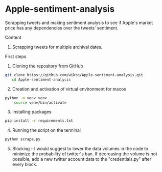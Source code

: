 # Apple-sentiment-analysis
Scrapping tweets and making sentiment analysis to see if Apple's market price has any dependencies over the tweets' sentiment.

Content
1) Scrapping tweets for multiple archival dates.


First steps
1. Cloning the repository from GitHub
```bash
git clone https://github.com/wiktq/Apple-sentiment-analysis.git
   cd Apple-sentiment-analysis
```
2. Creation and activation of virtual environment for macos
```bash
python -m venv venv
    source venv/bin/activate
```
3. Installing packages
```bash
pip install -r requirements.txt
```
4. Running the script on the terminal 
```bash
python scrape.py
```
5. Blocking - 
I would suggest to lower the data volumes in the code to minimize the probability of twitter's ban. If decreasing the volume is not possible, add a new twitter account data to the "credentials.py" after every block.


